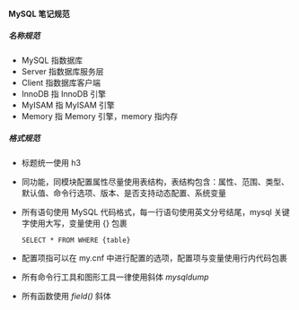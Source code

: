 #### MySQL 笔记规范

##### 名称规范

* MySQL 指数据库
* Server 指数据库服务层
* Client 指数据库客户端
* InnoDB 指 InnoDB 引擎
* MyISAM 指 MyISAM 引擎
* Memory 指 Memory 引擎，memory 指内存

##### 格式规范

* 标题统一使用 h3

* 同功能，同模块配置属性尽量使用表结构，表结构包含：属性、范围、类型、默认值、命令行选项、版本、是否支持动态配置、系统变量

* 所有语句使用 MySQL 代码格式，每一行语句使用英文分号结尾，mysql 关键字使用大写，变量使用 {} 包裹

  ```mysql
  SELECT * FROM WHERE {table}
  ```

* 配置项指可以在 my.cnf 中进行配置的选项，配置项与变量使用行内代码包裹

* 所有命令行工具和图形工具一律使用斜体 *mysqldump*

* 所有函数使用 *field()* 斜体

